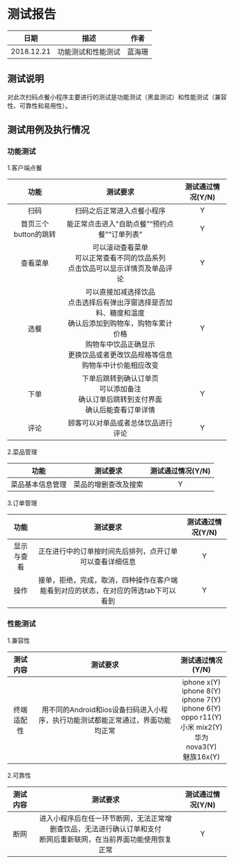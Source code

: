 # 测试报告
|    日期    |  描述  | 作者  |
| :------: | :--: | :---: |
| 2018.12.21 | 功能测试和性能测试 |蓝海珊  |

## 测试说明
对此次扫码点餐小程序主要进行的测试是功能测试（黑盒测试）和性能测试（兼容性、可靠性和易用性）。

## 测试用例及执行情况
### 功能测试
1.客户端点餐  

|    功能    |  测试要求  | 测试通过情况(Y/N)  |
| :------: | :--------: | :-----------------------------------------------: |
| 扫码 | 扫码之后正常进入点餐小程序 |Y  |
| 首页三个button的跳转 |能正常点击进入“自助点餐”“预约点餐”“订单列表”  | Y |
| 查看菜单 | 可以滚动查看菜单<br>可以正常查看不同的饮品系列<br>点击饮品可以显示详情页及单品评论 | Y |
| 选餐 | 可以直接加减选择饮品<br>点击选择后有弹出浮窗选择是否加料、糖度和温度<br>确认后添加到购物车，购物车累计价格<br>购物车中饮品正确显示<br>更换饮品或者更改饮品规格等信息购物车中计价能相应改变 |Y  |
|下单  |下单后跳转到确认订单页<br>可以添加备注<br>确认订单后跳转到支付界面<br>确认后能查看订单详情  | Y |
| 评论 |顾客可以对单品或者总体饮品进行评论  | Y |

2.菜品管理  

|    功能    |  测试要求  | 测试通过情况(Y/N)  |
| :------: | :--: | :---: |
| 菜品基本信息管理 | 菜品的增删查改及搜索 | Y |

3.订单管理  

|    功能    |  测试要求  | 测试通过情况(Y/N)  |
| :------: | :--: | :---: |
| 显示与查看 | 正在进行中的订单按时间先后排列，点开订单可以查看详细信息 | Y |
| 操作 | 接单，拒绝，完成，取消，四种操作在客户端能看到对应的状态，在对应的筛选tab下可以看到 | Y |

### 性能测试
1.兼容性  

| 测试内容 | 测试要求 | 测试通过情况(Y/N) |
| :------: | :--: | :---: |
| 终端适配性 | 用不同的Android和ios设备扫码进入小程序，执行功能测试都能正常通过，界面功能均正常<br> |iphone x(Y)<br>iphone 8(Y)<br>iphone 7(Y)<br>iphone 6(Y)<br>oppo r11(Y)<br>小米 mix2(Y)<br>华为 nova3(Y)<br>魅族16x(Y) |

2.可靠性   

| 测试内容 | 测试要求 | 测试通过情况(Y/N) |
| :------: | :--: | :---: |
| 断网 | 进入小程序后在任一环节断网，无法正常增删查饮品，无法进行确认订单和支付<br>断网后重新联网，在当前界面功能使用恢复正常 | Y |


